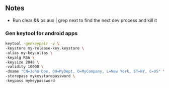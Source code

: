 ## Notes
- Run clear && ps aux | grep next to find the next dev process and kill it

### Gen keytool for android apps
```bash
keytool -genkeypair -v \
-keystore my-release-key.keystore \
-alias my-key-alias \
-keyalg RSA \
-keysize 2048 \
-validity 10000 \
-dname "CN=John Doe, OU=MyDept, O=MyCompany, L=New York, ST=NY, C=US" \
-storepass mykeystorepassword \
-keypass mykeypassword
```
